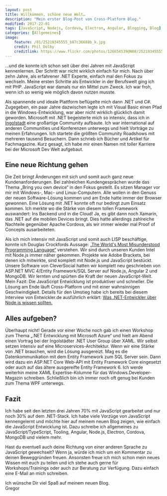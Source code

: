 ```yaml
---
layout: post
title: Willkommen, schöne neue Welt…
description: "Mein erster Blog-Post von Cross-Platform Blog."
modified: 2017-22-01
tags: [JavaScript, Nodejs, Cordova, Electron, Angular, Blogging, Blog]
categories: [Allgemeines]
image:
    feature: /01/25219345555_b87c36688b_k.jpg
    credit: Phil Dolby
    creditlink: https://www.flickr.com/photos/126654539@N08/25219345555/
---
```


…und die konnte ich schon seit über drei Jahren mit JavaScript kennenlernen. Der Schritt war nicht wirklich einfach für mich. Nach über zehn Jahre, als erfahrener .NET Experte, einfach mal den Fokus zu wechseln. Meine ersten Schritte als Entwickler in der Berufswelt ging ich mit PHP. JavaScript war damals nur ein Mittel zum Zweck. Ich war froh, wenn ich so wenig wie möglich davon nutzen musste.  

Als spannende und ideale Plattform beflügelte mich dann .NET und C#. Zugegeben, ein paar Jahre dazwischen legte ich mit Visual Basic einen Pfad in die Windows-Entwicklung, war aber nicht wirklich glücklich damit geworden.
Microsoft mit .NET begeisterte mich so intensiv, dass ich in [Ingolstadt](http://www.indot.net "INdotNET") eine großartige Community aufbaute. Ich war international auf anderen Communities und Konferenzen unterwegs und hielt Vorträge zu meinen Erfahrungen. Ich startete die größten Community Roadshows mit mehreren tausend Besuchern. Dann schrieb ich Bücher und Artikel für Fachmagazine. Kurz gesagt, ich habe mir einen Namen mit toller Karriere bei der Microsoft Dev Welt aufgebaut.  

## Eine neue Richtung gehen
Die Zeit bringt Änderungen mit sich und somit auch ganz neue Kundenanforderungen. Bei zahlreichen Kundengesprächen wurde das Thema „Bring you own device“ in den Fokus gestellt. Es sitzen Manager vor mir mit Windows-, Mac- und Linux-Computern. Alle wollen in den Genuss der neuen Software-Lösung kommen und am Ende hatte immer der Browser gewonnen. Eine Lösung mit .NET konnte oft nur bedingt zum Einsatz kommen. Ich merkte wo die Stärke von diesem tollen Framework auswandert: Ins Backend und in die Cloud! Ja, es gibt dann noch Xamarin, das .NET auf die mobilen Devices bringt. Dies hatte allerdings zahlreiche Nachteile gegenüber Apache Cordova, als wir immer wieder mal Proof of Concepts ausarbeiteten.  

Als ich mich intensiv mit JavaScript und somit auch LISP beschäftige, konnte ich Douglas Crockfords Aussage: [„The World's Most Misunderstood Programming Language“](http://www.crockford.com/javascript/javascript.html "The World's Most Misunderstood Programming Language.") verstehen. Wir sind durch unseren Kunden Intel mit Node.js immer näher gekommen. Projekte wie Adobe Brackets, bei denen ich mitwirkte, sind komplett mit Node.js und JavaScript bestückt. Unsere Software von CleverSocial hatten wir komplett neu geschrieben von ASP.NET MVC 4/Entity Framework/SQL Server auf Node.js, Angular 2 und MongoDB. Wir lernten und spürten die Kraft der neuen JavaScript-Welt. Mein Fazit: Die JavaScript Entwicklung ist produktiver und schneller. Die Lösung am Ende läuft Cross-Platform und mit einer wahnsinnigen Geschwindigkeit. Details für den Umstieg habe ich bereits bei diesem Interview von Entwickler.de ausführlich erklärt: [Was .NET-Entwickler über Node.js wissen sollten.](https://entwickler.de/online/windowsdeveloper/dotnet-entwickler-nodejs-wissen-250747.html "Was .NET-Entwickler über Node.js wissen sollten.")  

## Alles aufgeben?
Überhaupt nicht! Gerade vor einer Woche noch gab ich einen Workshop zum Thema „.NET Entwicklung mit Microsoft Azure“ und hielt am Abend einen Vortrag bei der Ingolstädter .NET User Group über XAML. Wir selbst setzen intensiv auf eine Microservices-Architektur. Wenn wir eine Stärke von .NET brauchen, wird die Lösung ausgereizt. Mag es die Datenkommunikation mit dem Entity Framework zum SQL Server sein. Dann wird dazu ein ASP.NET Core Web-API mit Entity Framework Core eingesetzt oder auch auf das ältere ausgereifte Entity Framework 6. Ich werde weiterhin meine XAML Expertise-Kolumne für das Windows.Developer-Magazin schreiben. Schließlich bin ich immer noch oft genug bei Kunden zum Thema WPF unterwegs.  

## Fazit
Ich habe seit den letzten drei Jahren 70% mit JavaScript gearbeitet und nur noch 30% auf dem .NET-Stack. Ich habe viele Vorzüge von JavaScript kennengelernt und möchte hier auf meinem neuen Blog zeigen, wie einfach die JavaScript Entwicklung ist. Dazu schreibe ich allgemeines zu JavaScript/TypeScript, Tooling, Angular, Node.js, Electron, Cordova, MongoDB und vielem mehr.  

Hast du eventuell auch deine Richtung von einer anderen Sprache zu JavaScript gewechselt? Wenn ja, würde ich mich um ein Kommentar zu deinen Beweggründen freuen.
Ansonsten freue ich mich schon mein neues Wissen mit euch zu teilen und ich stehe auch gerne für Workshops/Trainings oder auch zur Beratung zur Verfügung. Dazu einfach eine E-Mail an mich schreiben.  

Ich wünsche Dir viel Spaß auf meinem neuen Blog.  
Gregor


